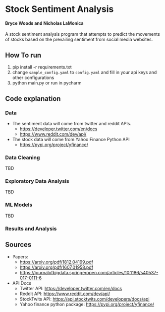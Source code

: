 # Stock Sentiment Analysis

#### Bryce Woods and Nicholas LaMonica

A stock sentiment analysis program that attempts
to predict the movements of stocks based on the prevailing sentiment from social media websites.

## How To run

1. pip install -r requirements.txt
2. change `sample_config.yaml` to `config.yaml` and fill in your api keys and other configurations
3. python main.py or run in pycharm

## Code explanation 
### Data
* The sentiment data will come from twitter and reddit APIs. 
    * https://developer.twitter.com/en/docs
    * https://www.reddit.com/dev/api/
* The stock data will come from Yahoo Finance Python API
    * https://pypi.org/project/yfinance/ 

### Data Cleaning
TBD
### Exploratory Data Analysis
TBD
### ML Models
TBD
### Results and Analysis

## Sources
* Papers:   
    * https://arxiv.org/pdf/1812.04199.pdf  
    * https://arxiv.org/pdf/1607.01958.pdf  
    * https://journalofbigdata.springeropen.com/articles/10.1186/s40537-017-0111-6
* API Docs
    * Twitter API: https://developer.twitter.com/en/docs
    * Reddit API: https://www.reddit.com/dev/api/
    * StockTwits API: https://api.stocktwits.com/developers/docs/api
    * Yahoo finance python package: https://pypi.org/project/yfinance/
    